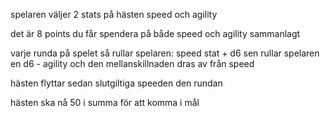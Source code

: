 spelaren väljer 2 stats på hästen
speed och agility

det är 8 points du får spendera på både speed och agility sammanlagt


varje runda på spelet så rullar spelaren:
speed stat + d6
sen rullar spelaren en d6 - agility och den mellanskillnaden dras av från speed

hästen flyttar sedan slutgiltiga speeden den rundan

hästen ska nå 50 i summa för att komma i mål

